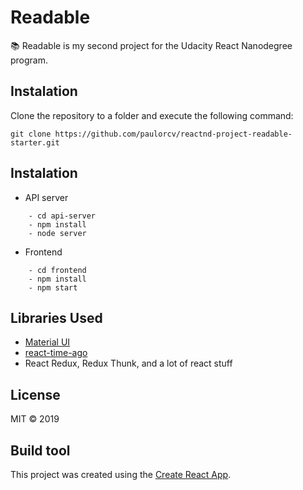# Readable

:books: Readable is my second project for the Udacity  React Nanodegree program.


## Instalation

Clone the repository to a folder and execute the following command:

```shellscript
git clone https://github.com/paulorcv/reactnd-project-readable-starter.git
````


## Instalation

* API server
```shellscript
    - cd api-server
    - npm install
    - node server
````    
* Frontend 
```shellscript
    - cd frontend
    - npm install
    - npm start
````    

## Libraries Used

- [Material UI](https://material-ui.com)
- [react-time-ago](https://www.npmjs.com/package/react-time-ago)
- React Redux, Redux Thunk, and a lot of react stuff


## License

MIT © 2019

## Build tool

This project was created using the [Create React App](https://github.com/facebookincubator/create-react-app).